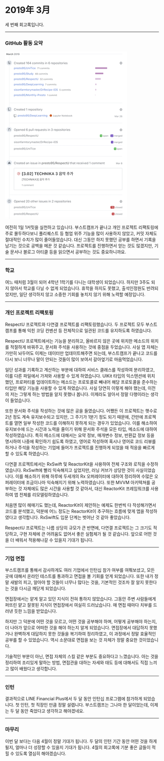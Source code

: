 # 2019年 3月

세 번째 회고록입니다.

---

### GitHub 활동 요약

![3월](../images/github-2019-03.png)

여전히 1일 1커밋을 실천하고 있습니다. 부스트캠프가 끝나고 개인 프로젝트 리팩토링에 주로 몰두하다보니 풀리퀘스트 등 협업 위주 기능을 많이 사용하지 않았고, 커밋 자체도 절대적인 수치가 많이 줄어들었습니다. 대신 그동안 하지 못했던 공부를 하면서 기록을 남기는 것으로 공백을 메꾼 것 같습니다. 프로젝트를 진행하면서 얻는 것도 많겠지만, 기술 문서나 블로그 아티클 등을 읽으면서 공부하는 것도 중요하니까요.

---

### 학교

여느 때처럼 3월이 되어 4학년 1학기를 다니는 대학생이 되었습니다. 하지만 3주도 되지 않아서 학교를 다닐 수 없게 되었습니다. 휴학을 하지도 못했고, 출석인정원도 반려되었지만, 일단 생각하지 않고 소중한 기회를 놓치지 않기 위해 노력할 예정입니다.

---

### 개인 프로젝트 리팩토링

RespectU 프로젝트와 다연결 프로젝트를 리팩토링했습니다. 두 프로젝트 모두 부스트캠프를 통해 익힌 코딩 컨벤션 등 전체적으로 일관된 코드를 유지하도록 하였습니다.

RespectU 프로젝트에서는 기능을 분리하고, 올바르지 않은 곳에 위치한 메소드의 위치를 적절하게 바꿔주고, 문서화 주석을 사용하는 것에 중점을 두었습니다. 사실 앱 자체는 가만히 놔두어도 이제는 데이터만 업데이트해주면 되는데, 부스트캠프가 끝나고 코드를 다시 보니 너무나 말이 안되는 것들이 많이 보여서 갈아엎기로 마음먹었습니다.

일단 성과를 기록하고 계산하는 부분에 대하여 서비스 클래스를 작성하여 분리하였고, 이를 다른 파일에서 가져와 사용할 수 있게 하였습니다. UIKit 타입의 익스텐션에 위치했던, 프로퍼티를 업데이트하는 메소드는 프로토콜로 빼내어 해당 프로토콜을 준수하는 타입만 해당 기능을 사용할 수 있게 하였습니다. 사실 당연히 이렇게 해야 했는데, 이전의 저는 그렇게 하는 방법을 알지 못했나 봅니다. 이제라도 알아서 정말 다행이라는 생각이 들었습니다.

또한 문서화 주석을 작성하는 것에 많은 공을 들였습니다. 어쨌든 이 프로젝트는 햇수로 2년 정도 계속 유지보수되고 있지만, 그 주기가 1분기 정도 되기 때문에, 간만에 프로젝트를 열면 일부 작성한 코드를 이해하지 못하게 되는 경우가 있었습니다. 이를 해소하여 유지보수에 드는 시간과 노력을 줄이기 위해 문서화 주석을 모든 타입, 메소드에 대하여 작성하였습니다. 특히 메소드에 대해서는 요약 정보, 매개변수 정보, 반환값 정보 등을 명시하여 나중에 확인하기 쉽도록 하였고, 영어로 작성하여 혹시나 영어로 코드 리뷰를 하거나 주석을 작성하는 기업에 들어가 프로젝트를 진행하게 되었을 때 적응을 빠르게 할 수 있도록 하였습니다.

다연결 프로젝트에서는 RxSwift 및 ReactorKit을 사용하여 전체 구조와 로직을 수정하였습니다. RxSwift에 빨리 익숙해지고 싶었지만, 러닝 커브가 상당한 것이 사실이었습니다. 이를 해소하기 위해 하루에 두세개의 Rx 오퍼레이터에 대하여 정리하여 수많은 오퍼레이터에 조금이나마 익숙해지기 위해 노력하였습니다. 또한 MVVM 아키텍쳐를 공부하는 것 자체에도 많은 시간을 사용할 것 같아서, 대신 ReactorKit 프레임워크를 사용하여 앱 전체를 리모델링하였습니다.

처음엔 많이 헤매기도 했는데, ReactorKit이 제안하는 예제도 한번씩 다 작성해가면서 코드를 분석했고, 덕분에 어느 정도는 ReactorKit이 추구하는 흐름에 맞게 앱을 작성하였다고 생각합니다. RxSwift도 입문 단계는 벗어난 것 같아 좋았습니다.

RespectU 프로젝트는 나름 상당히 규모가 큰 반면에, 다연결 프로젝트는 그 크기도 적당하고, 구현 자체에 큰 어려움도 없어서 좋은 실험체가 될 것 같습니다. 앞으로 어떤 것을 더 배워서 적용해나갈 수 있을지 기대가 됩니다.

---

### 기업 면접

부스트캠프를 통해서 감사하게도 여러 기업에서 인턴십 참가 여부를 여쭤보셨고, 모든 곳에 대해서 온라인 테스트를 통과하고 면접을 볼 기회를 얻게 되었습니다. 또한 내가 정말 새발의 피고, 알아야 할 것들이 너무나 많다는 것을, 기본적인 것조차 잘 알지 못한다는 것을 다시금 깨닫게 되었습니다.

면접장에서는 얕게 알고 있던 지식이 전혀 통하지 않았습니다. 그동안 주변 사람들에게 퍼뜨린 얕고 잘못된 지식이 면접장에서 여실히 드러났습니다. 매 면접 때마다 치부를 드러낸 듯한 느낌을 받았습니다. 

하지만 그 덕분에 어떤 것을 모르고, 어떤 것을 공부해야 하며, 어떻게 공부해야 하는지, 더 나아가 앞으로 어떠한 것을 해야 하는지 알게 되었습니다. 면접장에서 대답하지 못했거나 완벽하게 대답하지 못한 것들을 복기하여 정리하였고, 이 과정에서 정말 효율적인 공부를 할 수 있었습니다. 역시 소문대로 면접을 보는 것 자체가 정말 중요한 것이었습니다.

기술적인 부분이 아닌, 면접 자체의 스킬 같은 부분도 중요하다고 느꼈습니다. 아는 것을 정리하여 조리있게 말하는 방법, 면접관을 대하는 자세와 태도 등에 대해서도 직접 느끼고 많이 배웠다고 생각합니다.

---

### 인턴

결과적으로 LINE Financial Plus에서 두 달 동안 인턴십 프로그램에 참가하게 되었습니다. 첫 인턴, 첫 직장인 만큼 정말 설렙니다. 부스트캠프는 그나마 한 달이었는데, 이제는 두 달 동안 죽었다고 생각하고 해야겠네요.

---

### 마무리

이번 달 보다는 다음 4월이 정말 기대가 됩니다. 두 달의 인턴 기간 동안 어떤 것을 하게 될지, 얼마나 더 성장할 수 있을지 기대가 됩니다. 4월의 회고록에 기분 좋은 글들이 적힐 수 있도록 열심히 해야겠습니다.